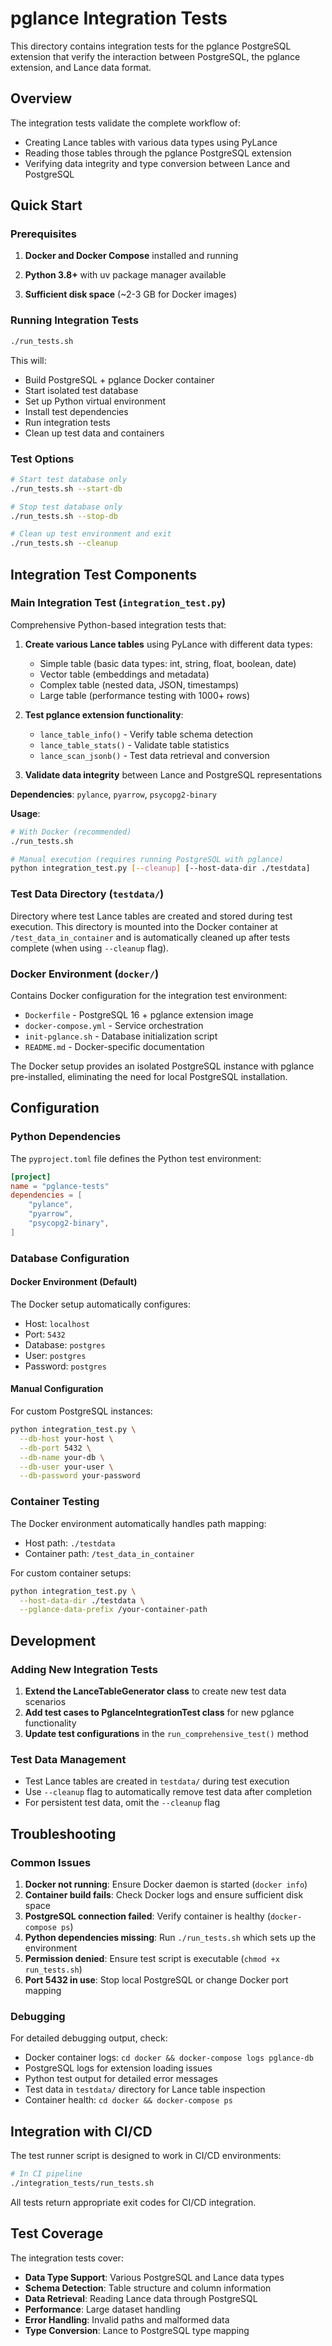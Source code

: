 # pglance Integration Tests

This directory contains integration tests for the pglance PostgreSQL extension that verify the interaction between PostgreSQL, the pglance extension, and Lance data format.

## Overview

The integration tests validate the complete workflow of:
- Creating Lance tables with various data types using PyLance
- Reading those tables through the pglance PostgreSQL extension
- Verifying data integrity and type conversion between Lance and PostgreSQL

## Quick Start

### Prerequisites

1. **Docker and Docker Compose** installed and running

2. **Python 3.8+** with uv package manager available

3. **Sufficient disk space** (~2-3 GB for Docker images)

### Running Integration Tests

```bash
./run_tests.sh
```

This will:
- Build PostgreSQL + pglance Docker container
- Start isolated test database
- Set up Python virtual environment
- Install test dependencies
- Run integration tests
- Clean up test data and containers

### Test Options

```bash
# Start test database only
./run_tests.sh --start-db

# Stop test database only
./run_tests.sh --stop-db

# Clean up test environment and exit
./run_tests.sh --cleanup
```

## Integration Test Components

### Main Integration Test (`integration_test.py`)

Comprehensive Python-based integration tests that:

1. **Create various Lance tables** using PyLance with different data types:
   - Simple table (basic data types: int, string, float, boolean, date)
   - Vector table (embeddings and metadata)
   - Complex table (nested data, JSON, timestamps)
   - Large table (performance testing with 1000+ rows)

2. **Test pglance extension functionality**:
   - `lance_table_info()` - Verify table schema detection
   - `lance_table_stats()` - Validate table statistics
   - `lance_scan_jsonb()` - Test data retrieval and conversion

3. **Validate data integrity** between Lance and PostgreSQL representations

**Dependencies**: `pylance`, `pyarrow`, `psycopg2-binary`

**Usage**:
```bash
# With Docker (recommended)
./run_tests.sh

# Manual execution (requires running PostgreSQL with pglance)
python integration_test.py [--cleanup] [--host-data-dir ./testdata]
```

### Test Data Directory (`testdata/`)

Directory where test Lance tables are created and stored during test execution. This directory is mounted into the Docker container at `/test_data_in_container` and is automatically cleaned up after tests complete (when using `--cleanup` flag).

### Docker Environment (`docker/`)

Contains Docker configuration for the integration test environment:
- `Dockerfile` - PostgreSQL 16 + pglance extension image
- `docker-compose.yml` - Service orchestration
- `init-pglance.sh` - Database initialization script
- `README.md` - Docker-specific documentation

The Docker setup provides an isolated PostgreSQL instance with pglance pre-installed, eliminating the need for local PostgreSQL installation.

## Configuration

### Python Dependencies

The `pyproject.toml` file defines the Python test environment:

```toml
[project]
name = "pglance-tests"
dependencies = [
    "pylance",
    "pyarrow",
    "psycopg2-binary",
]
```

### Database Configuration

#### Docker Environment (Default)
The Docker setup automatically configures:
- Host: `localhost`
- Port: `5432`
- Database: `postgres`
- User: `postgres`
- Password: `postgres`

#### Manual Configuration
For custom PostgreSQL instances:

```bash
python integration_test.py \
  --db-host your-host \
  --db-port 5432 \
  --db-name your-db \
  --db-user your-user \
  --db-password your-password
```

### Container Testing

The Docker environment automatically handles path mapping:
- Host path: `./testdata`
- Container path: `/test_data_in_container`

For custom container setups:

```bash
python integration_test.py \
  --host-data-dir ./testdata \
  --pglance-data-prefix /your-container-path
```

## Development

### Adding New Integration Tests

1. **Extend the LanceTableGenerator class** to create new test data scenarios
2. **Add test cases to PglanceIntegrationTest class** for new pglance functionality
3. **Update test configurations** in the `run_comprehensive_test()` method

### Test Data Management

- Test Lance tables are created in `testdata/` during test execution
- Use `--cleanup` flag to automatically remove test data after completion
- For persistent test data, omit the `--cleanup` flag

## Troubleshooting

### Common Issues

1. **Docker not running**: Ensure Docker daemon is started (`docker info`)
2. **Container build fails**: Check Docker logs and ensure sufficient disk space
3. **PostgreSQL connection failed**: Verify container is healthy (`docker-compose ps`)
4. **Python dependencies missing**: Run `./run_tests.sh` which sets up the environment
5. **Permission denied**: Ensure test script is executable (`chmod +x run_tests.sh`)
6. **Port 5432 in use**: Stop local PostgreSQL or change Docker port mapping

### Debugging

For detailed debugging output, check:
- Docker container logs: `cd docker && docker-compose logs pglance-db`
- PostgreSQL logs for extension loading issues
- Python test output for detailed error messages
- Test data in `testdata/` directory for Lance table inspection
- Container health: `cd docker && docker-compose ps`

## Integration with CI/CD

The test runner script is designed to work in CI/CD environments:

```bash
# In CI pipeline
./integration_tests/run_tests.sh
```

All tests return appropriate exit codes for CI/CD integration.

## Test Coverage

The integration tests cover:

- **Data Type Support**: Various PostgreSQL and Lance data types
- **Schema Detection**: Table structure and column information
- **Data Retrieval**: Reading Lance data through PostgreSQL
- **Performance**: Large dataset handling
- **Error Handling**: Invalid paths and malformed data
- **Type Conversion**: Lance to PostgreSQL type mapping

